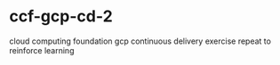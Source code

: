 # ccf-gcp-cd-2
cloud computing foundation gcp continuous delivery exercise repeat to reinforce learning
